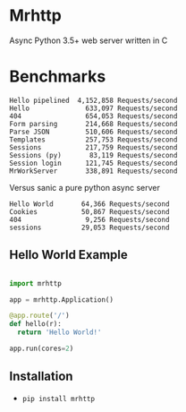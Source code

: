 # Mrhttp
Async Python 3.5+ web server written in C

# Benchmarks

```
Hello pipelined  4,152,858 Requests/second
Hello              633,097 Requests/second
404                654,053 Requests/second
Form parsing       214,668 Requests/second
Parse JSON         510,606 Requests/second
Templates          257,753 Requests/second
Sessions           217,759 Requests/second
Sessions (py)       83,119 Requests/second
Session login      121,745 Requests/second
MrWorkServer       338,891 Requests/second
```

Versus sanic a pure python async server

```
Hello World       64,366 Requests/second
Cookies           50,867 Requests/second
404                9,256 Requests/second
sessions          29,053 Requests/second
```

Hello World Example
-------------------

```python

import mrhttp

app = mrhttp.Application()

@app.route('/')
def hello(r):
  return 'Hello World!'

app.run(cores=2)

```

Installation
------------

-  ``pip install mrhttp``


